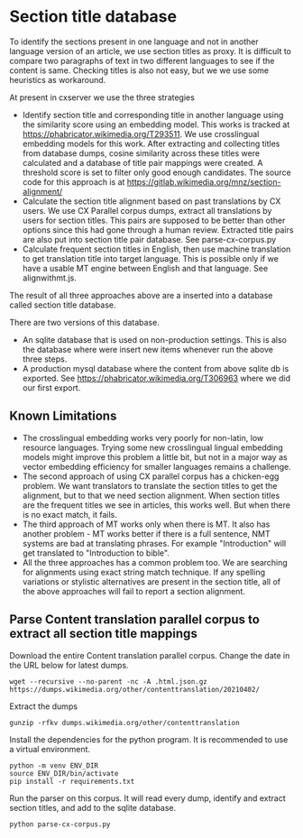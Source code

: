 # Section title database

To identify the sections present in one language and not in another language version of an article, we use section titles as proxy. It is difficult to compare two paragraphs of text in two different languages to see if the content is same. Checking titles is also not easy, but we we use some heuristics as workaround.

At present in cxserver we use the three strategies

- Identify section title and corresponding title in another language using the similarity score using an embedding model. This works is tracked at https://phabricator.wikimedia.org/T293511. We use crosslingual embedding models for this work. After extracting and collecting titles from database dumps, cosine similarity across these titles were calculated and a database of title pair mappings were created. A threshold score is set to filter only good enough candidates. The source code for this approach is at https://gitlab.wikimedia.org/mnz/section-alignment/
- Calculate the section title alignment based on past translations by CX users. We use CX Parallel corpus dumps, extract all translations by users for section titles. This pairs are supposed to be better than other options since this had gone through a human review. Extracted title pairs are also put into section title pair database. See parse-cx-corpus.py
- Calculate frequent section titles in English, then use machine translation to get translation title into target language. This is possible only if we have a usable MT engine between English and that language. See alignwithmt.js.

The result of all three approaches above are a inserted into a database called section title database.

There are two versions of this database.

- An sqlite database that is used on non-production settings. This is also the database where were insert new items whenever run the above three steps.
- A production mysql database where the content from above sqlite db is exported. See https://phabricator.wikimedia.org/T306963 where we did our first export.

## Known Limitations

- The crosslingual embedding works very poorly for non-latin, low resource languages. Trying some new crosslingual lingual embedding models might improve this problem a little bit, but not in a major way as vector embedding efficiency for smaller languages remains a challenge.
- The second approach of using CX parallel corpus has a chicken-egg problem. We want translators to translate the section titles to get the alignment, but to that we need section alignment. When section titles are the frequent titles we see in articles, this works well. But when there is no exact match, it fails.
- The third approach of MT works only when there is MT. It also has another problem - MT works better if there is a full sentence, NMT systems are bad at translating phrases. For example "Introduction" will get translated to "Introduction to bible".
- All the three approaches has a common problem too. We are searching for alignments using exact string match technique. If any spelling variations or stylistic alternatives are present in the section title, all of the above approaches will fail to report a section alignment.

## Parse Content translation parallel corpus to extract all section title mappings

Download the entire Content translation parallel corpus. Change the date in the URL below for latest dumps.

```lang=bash
wget --recursive --no-parent -nc -A .html.json.gz https://dumps.wikimedia.org/other/contenttranslation/20210402/
```

Extract the dumps

```lang=bash
gunzip -rfkv dumps.wikimedia.org/other/contenttranslation
```

Install the dependencies for the python program. It is recommended to use a virtual environment.

```lang=bash
python -m venv ENV_DIR
source ENV_DIR/bin/activate
pip install -r requirements.txt
```

Run the parser on this corpus. It will read every dump, identify and extract section titles, and add to the sqlite database.

```lang=bash
python parse-cx-corpus.py
```
